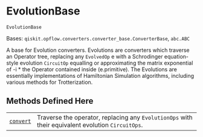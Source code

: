 # EvolutionBase

<span id="undefined" />

`EvolutionBase`

Bases: `qiskit.opflow.converters.converter_base.ConverterBase`, `abc.ABC`

A base for Evolution converters. Evolutions are converters which traverse an Operator tree, replacing any `EvolvedOp` e with a Schrodinger equation-style evolution `CircuitOp` equalling or approximating the matrix exponential of -i \* the Operator contained inside (e.primitive). The Evolutions are essentially implementations of Hamiltonian Simulation algorithms, including various methods for Trotterization.

## Methods Defined Here

|                                                                                                                                                             |                                                                                                   |
| ----------------------------------------------------------------------------------------------------------------------------------------------------------- | ------------------------------------------------------------------------------------------------- |
| [`convert`](qiskit.opflow.evolutions.EvolutionBase.convert#qiskit.opflow.evolutions.EvolutionBase.convert "qiskit.opflow.evolutions.EvolutionBase.convert") | Traverse the operator, replacing any `EvolutionOps` with their equivalent evolution `CircuitOps`. |
